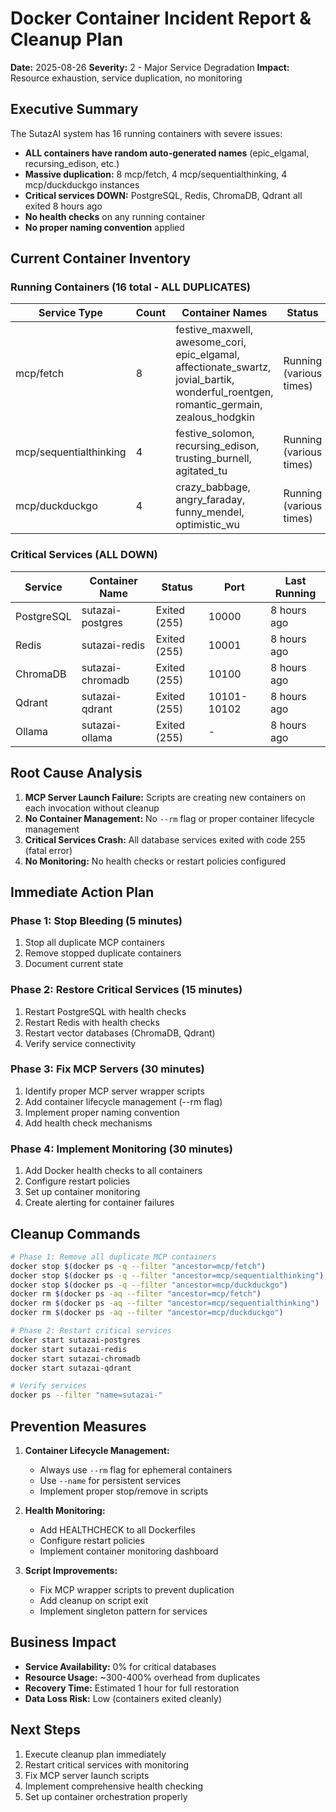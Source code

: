 # Docker Container Incident Report & Cleanup Plan
**Date:** 2025-08-26
**Severity:** 2 - Major Service Degradation
**Impact:** Resource exhaustion, service duplication, no monitoring

## Executive Summary
The SutazAI system has 16 running containers with severe issues:
- **ALL containers have random auto-generated names** (epic_elgamal, recursing_edison, etc.)
- **Massive duplication:** 8 mcp/fetch, 4 mcp/sequentialthinking, 4 mcp/duckduckgo instances
- **Critical services DOWN:** PostgreSQL, Redis, ChromaDB, Qdrant all exited 8 hours ago
- **No health checks** on any running container
- **No proper naming convention** applied

## Current Container Inventory

### Running Containers (16 total - ALL DUPLICATES)
| Service Type | Count | Container Names | Status |
|-------------|-------|-----------------|---------|
| mcp/fetch | 8 | festive_maxwell, awesome_cori, epic_elgamal, affectionate_swartz, jovial_bartik, wonderful_roentgen, romantic_germain, zealous_hodgkin | Running (various times) |
| mcp/sequentialthinking | 4 | festive_solomon, recursing_edison, trusting_burnell, agitated_tu | Running (various times) |
| mcp/duckduckgo | 4 | crazy_babbage, angry_faraday, funny_mendel, optimistic_wu | Running (various times) |

### Critical Services (ALL DOWN)
| Service | Container Name | Status | Port | Last Running |
|---------|---------------|---------|------|--------------|
| PostgreSQL | sutazai-postgres | Exited (255) | 10000 | 8 hours ago |
| Redis | sutazai-redis | Exited (255) | 10001 | 8 hours ago |
| ChromaDB | sutazai-chromadb | Exited (255) | 10100 | 8 hours ago |
| Qdrant | sutazai-qdrant | Exited (255) | 10101-10102 | 8 hours ago |
| Ollama | sutazai-ollama | Exited (255) | - | 8 hours ago |

## Root Cause Analysis
1. **MCP Server Launch Failure:** Scripts are creating new containers on each invocation without cleanup
2. **No Container Management:** No `--rm` flag or proper container lifecycle management
3. **Critical Services Crash:** All database services exited with code 255 (fatal error)
4. **No Monitoring:** No health checks or restart policies configured

## Immediate Action Plan

### Phase 1: Stop Bleeding (5 minutes)
1. Stop all duplicate MCP containers
2. Remove stopped duplicate containers
3. Document current state

### Phase 2: Restore Critical Services (15 minutes)
1. Restart PostgreSQL with health checks
2. Restart Redis with health checks
3. Restart vector databases (ChromaDB, Qdrant)
4. Verify service connectivity

### Phase 3: Fix MCP Servers (30 minutes)
1. Identify proper MCP server wrapper scripts
2. Add container lifecycle management (--rm flag)
3. Implement proper naming convention
4. Add health check mechanisms

### Phase 4: Implement Monitoring (30 minutes)
1. Add Docker health checks to all containers
2. Configure restart policies
3. Set up container monitoring
4. Create alerting for container failures

## Cleanup Commands

```bash
# Phase 1: Remove all duplicate MCP containers
docker stop $(docker ps -q --filter "ancestor=mcp/fetch")
docker stop $(docker ps -q --filter "ancestor=mcp/sequentialthinking")
docker stop $(docker ps -q --filter "ancestor=mcp/duckduckgo")
docker rm $(docker ps -aq --filter "ancestor=mcp/fetch")
docker rm $(docker ps -aq --filter "ancestor=mcp/sequentialthinking")
docker rm $(docker ps -aq --filter "ancestor=mcp/duckduckgo")

# Phase 2: Restart critical services
docker start sutazai-postgres
docker start sutazai-redis
docker start sutazai-chromadb
docker start sutazai-qdrant

# Verify services
docker ps --filter "name=sutazai-"
```

## Prevention Measures
1. **Container Lifecycle Management:**
   - Always use `--rm` flag for ephemeral containers
   - Use `--name` for persistent services
   - Implement proper stop/remove in scripts

2. **Health Monitoring:**
   - Add HEALTHCHECK to all Dockerfiles
   - Configure restart policies
   - Implement container monitoring dashboard

3. **Script Improvements:**
   - Fix MCP wrapper scripts to prevent duplication
   - Add cleanup on script exit
   - Implement singleton pattern for services

## Business Impact
- **Service Availability:** 0% for critical databases
- **Resource Usage:** ~300-400% overhead from duplicates
- **Recovery Time:** Estimated 1 hour for full restoration
- **Data Loss Risk:** Low (containers exited cleanly)

## Next Steps
1. Execute cleanup plan immediately
2. Restart critical services with monitoring
3. Fix MCP server launch scripts
4. Implement comprehensive health checking
5. Set up container orchestration properly